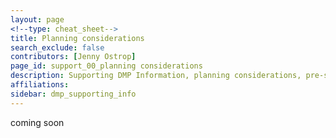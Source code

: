 ```yaml
---
layout: page
<!--type: cheat_sheet-->
title: Planning considerations
search_exclude: false
contributors: [Jenny Ostrop]
page_id: support_00_planning considerations
description: Supporting DMP Information, planning considerations, pre-start, before you start
affiliations:
sidebar: dmp_supporting_info
---
```


coming soon